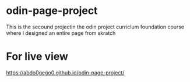 # odin-page-project
This is the secound projectin the odin project curriclum foundation course where I designed an entire page from skratch

# For live view
https://abdo0gego0.github.io/odin-page-project/
